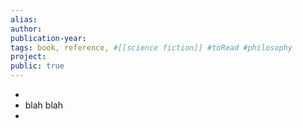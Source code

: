 ```yaml
---
alias: 
author: 
publication-year: 
tags: book, reference, #[[science fiction]] #toRead #philosophy 
project: 
public: true
---
```


-
- blah blah
-